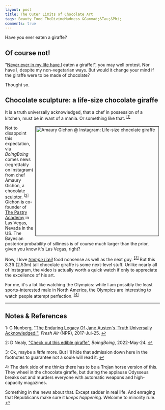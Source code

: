```yaml
---
layout: post
title: The Outer Limits of Chocolate Art
tags: Beauty Food TheDivineMadness &Gammad;&Tau;&Phi;
comments: true
---
```


Have you ever eaten a giraffe?  


## Of course not!  

"[Never ever in my life have I](https://ell.stackexchange.com/questions/89344/never-in-my-life-did-i-vs-never-in-my-life-had-i) eaten a giraffe!", you may well protest.  Nor have I, despite my non-vegetarian ways.  But would it change your mind if the giraffe were to be made of chocolate?  

Thought so.  


## Chocolate sculpture: a life-size chocolate giraffe  

It is a truth universally acknowledged, that a chef in possession of a kitchen, must be in
want of a mania.  Or something like that.  <sup id="fn1a">[[1]](#fn1)</sup>

<a href="https://www.instagram.com/reel/Cdn2ib8g3l9/?utm_source=ig_embed&ig_rid=fb002254-568e-4981-a835-25a07996ecdb"><img src="{{ site.baseurl }}/images/2022-05-28-chocolate-giraffe-ig-1.jpg" width="400" height="355" alt="Amaury Gichon @ Instagram: Life-size chocolate giraffe" title="Amaury Gichon @ Instagram: Life-size chocolate giraffe" style="float: right; margin: 3px 3px 3px 3px; border: 1px solid #000000;"></a>
Not to disappoint this expectation, via _BoingBoing_ comes news (regrettably on Instagram)
from chef Amaury Gichon, a chocolate sculptor. <sup id="fn2a">[[2]](#fn2)</sup>  Gichon is
co-founder of [The Pastry Academy](https://thepastryacademy.com/) in Las Vegas, Nevada in the US.
The Bayesian posterior probability of silliness is of course much larger than the prior,
given you know it's Las Vegas, right?  

Now, I love [_trompe l'&oelig;il_](https://en.wikipedia.org/wiki/Trompe-l%27%C5%93il) food
nonsense as well as the next guy.  <sup id="fn3a">[[3]](#fn3)</sup> But this 8.3ft (2.53m)
tall chocolate giraffe is some next-level stuff.  Unlike nearly all of Instagram, the
video is actually worth a quick watch if only to appreciate the excellence of his art.  

For me, it's a lot like watching the Olympics: while I am possibly the least
sports-interested male in North America, the Olympics are interesting to watch people
attempt perfection.  <sup id="fn4a">[[4]](#fn4)</sup>

---

## Notes &amp; References  

<!--
<sup id="fn1a">[[1]](#fn1)</sup>

<a id="fn1">1</a>: ***, ["***"](***), *** [↩](#fn1a)  

<a href="{{ site.baseurl }}/images/***">
  <img src="{{ site.baseurl }}/images/***" width="400" height="***" alt="***" title="***" style="float: right; margin: 3px 3px 3px 3px; border: 1px solid #000000;">
</a>

<iframe width="400" height="224" src="***" allow="accelerometer; encrypted-media; gyroscope; picture-in-picture" allowfullscreen style="float: right; margin: 3px 3px 3px 3px; border: 1px solid #000000;"></iframe>
-->

<a id="fn1">1</a>: G Nunberg, ["The Enduring Legacy Of Jane Austen's 'Truth Universally Acknowledged'"](https://www.npr.org/2017/07/25/538609475/the-enduring-legacy-of-jane-austens-truth-universally-acknowledged), _Fresh Air_ (NPR), 2017-Jul-25. [↩](#fn1a)  

<a id="fn2">2</a>: D Nealy, ["Check out this edible giraffe"](https://boingboing.net/2022/05/24/check-out-this-edible-giraffe.html), _BoingBoing_, 2022-May-24. [↩](#fn2a)  

<a id="fn3">3</a>: Ok, maybe a _little_ more.  But I'll hide that admission down here in the footnotes to guarantee not a soule will read it. [↩](#fn3a)  

<a id="fn4">4</a>: The dark side of me thinks there has to be a Trojan horse version of
this. They wheel in the chocolate giraffe, but during the applause Odysseus breaks out and
murders everyone with automatic weapons and high-capacity magazines.  

Something in the news about that. Except sadder in real life.  And enraging that
Republicans make sure it _keeps happening._  Welcome to minority rule.  [↩](#fn4a)  
